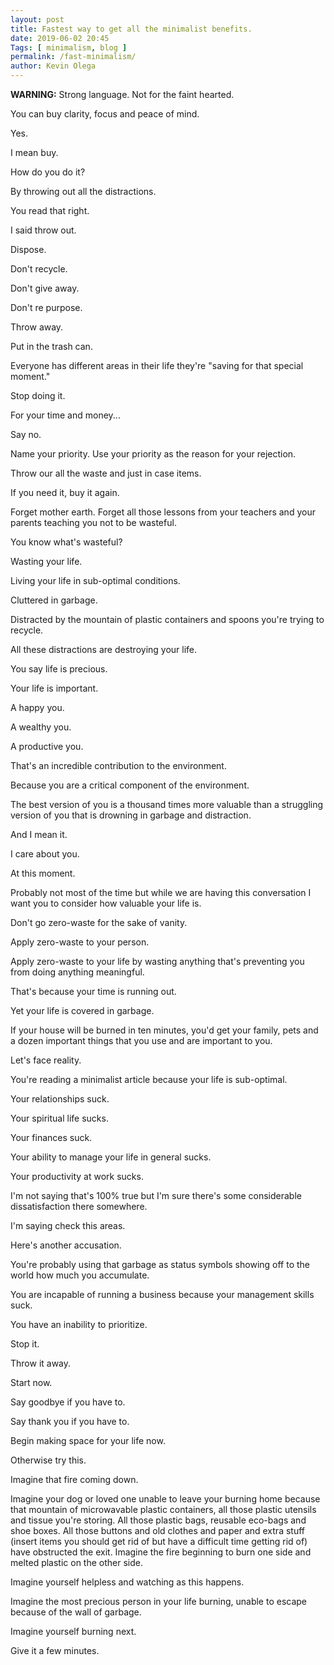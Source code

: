 ```yaml
--- 
layout: post 
title: Fastest way to get all the minimalist benefits.
date: 2019-06-02 20:45
Tags: [ minimalism, blog ]
permalink: /fast-minimalism/ 
author: Kevin Olega 
--- 
```

**WARNING:** Strong language. Not for the faint hearted.

You can buy clarity, focus and peace of mind.

Yes.

I mean buy.

How do you do it?

By throwing out all the distractions.

You read that right. 

I said throw out.

Dispose.

Don't recycle.

Don't give away.

Don't re purpose.

Throw away.

Put in the trash can.

Everyone has different areas in their life they're "saving for that special moment."

Stop doing it.


For your time and money...

Say no. 

Name your priority. Use your priority as the reason for your rejection.

Throw our all the waste and just in case items.

If you need it, buy it again.

Forget mother earth. Forget all those lessons from your teachers and your parents teaching you not to be wasteful.

You know what's wasteful?

Wasting your life.

Living your life in sub-optimal conditions.

Cluttered in garbage.

Distracted by the mountain of plastic containers and spoons you're trying to recycle.

All these distractions are destroying your life.

You say life is precious.

Your life is important.

A happy you.

A wealthy you.

A productive you.

That's an incredible contribution to the environment.

Because you are a critical component of the environment.

The best version of you is a thousand times more valuable than a struggling version of you that is drowning in garbage and distraction.

And I mean it.

I care about you.

At this moment.

Probably not most of the time but while we are having this conversation I want you to consider how valuable your life is.

Don't go zero-waste for the sake of vanity.

Apply zero-waste to your person.

Apply zero-waste to your life by wasting anything that's preventing you from doing anything meaningful.

That's because your time is running out.

Yet your life is covered in garbage.

If your house will be burned in ten minutes, you'd get your family, pets and a dozen important things that you use and are important to you.

Let's face reality.

You're reading a minimalist article because your life is sub-optimal.

Your relationships suck.

Your spiritual life sucks.

Your finances suck.

Your ability to manage your life in general sucks.

Your productivity at work sucks.

I'm not saying that's 100% true but I'm sure there's some considerable dissatisfaction there somewhere.

I'm saying check this areas.

Here's another accusation.

You're probably using that garbage as status symbols showing off to the world how much you accumulate.

You are incapable of running a business because your management skills suck.

You have an inability to prioritize.

Stop it.

Throw it away.

Start now. 

Say goodbye if you have to.

Say thank you if you have to.

Begin making space for your life now.

Otherwise try this.

Imagine that fire coming down. 

Imagine your dog or loved one unable to leave your burning home because that mountain of microwavable plastic containers, all those plastic utensils and tissue you're storing. All those plastic bags, reusable eco-bags and shoe boxes. All those buttons and old clothes and paper and extra stuff (insert items you should get rid of but have a difficult time getting rid of) have obstructed the exit. Imagine the fire beginning to burn one side and melted plastic on the other side.

Imagine yourself helpless and watching as this happens.

Imagine the most precious person in your life burning, unable to escape because of the wall of garbage.

Imagine yourself burning next.

Give it a few minutes.